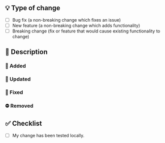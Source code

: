 ## :bulb: Type of change

- [ ] Bug fix (a non-breaking change which fixes an issue)
- [ ] New feature (a non-breaking change which adds functionality)
- [ ] Breaking change (fix or feature that would cause existing functionality to change)

## :notebook: Description

### :rocket: Added
### :wrench: Updated
### :bug: Fixed
### :no_entry: Removed

## :white_check_mark: Checklist

- [ ] My change has been tested locally.

